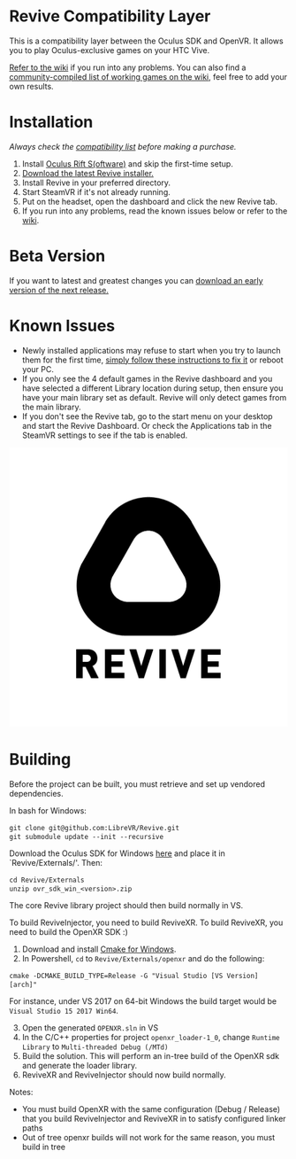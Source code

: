 # Revive Compatibility Layer

This is a compatibility layer between the Oculus SDK and OpenVR. It allows you to play Oculus-exclusive games on your HTC Vive.

[Refer to the wiki](https://github.com/LibreVR/Revive/wiki) if you run into any problems. You can also find a [community-compiled list of working games on the wiki](https://github.com/LibreVR/Revive/wiki/Compatibility-list), feel free to add your own results.

# Installation

*Always check the [compatibility list](https://github.com/LibreVR/Revive/wiki/Compatibility-list) before making a purchase.*

1. Install [Oculus Rift S(oftware)](https://www.oculus.com/en-us/setup/) and skip the first-time setup.
2. [Download the latest Revive installer.](https://github.com/LibreVR/Revive/releases/latest)
3. Install Revive in your preferred directory.
4. Start SteamVR if it's not already running.
5. Put on the headset, open the dashboard and click the new Revive tab.
6. If you run into any problems, read the known issues below or refer to the [wiki](https://github.com/LibreVR/Revive/wiki).

# Beta Version

If you want to latest and greatest changes you can [download an early version of the next release.](https://ci.appveyor.com/project/librevr/revive/build/artifacts)

# Known Issues

- Newly installed applications may refuse to start when you try to launch them for the first time, [simply follow these instructions to fix it](https://github.com/LibreVR/Revive/wiki/Troubleshooting#im-getting-an-entitlement-error-or-oculus-rift-not-found) or reboot your PC.
- If you only see the 4 default games in the Revive dashboard and you have selected a different Library location during setup, then ensure you have your main library set as default. Revive will only detect games from the main library.
- If you don't see the Revive tab, go to the start menu on your desktop and start the Revive Dashboard. Or check the Applications tab in the SteamVR settings to see if the tab is enabled.

![Revive Logo](Images/revive_black.png)

# Building

Before the project can be built, you must retrieve and set up vendored dependencies.

In bash for Windows:

```
git clone git@github.com:LibreVR/Revive.git
git submodule update --init --recursive
```

Download the Oculus SDK for Windows
[here](https://developer.oculus.com/downloads/package/oculus-sdk-for-windows/)
and place it in `Revive/Externals/'. Then:

```
cd Revive/Externals
unzip ovr_sdk_win_<version>.zip
```

The core Revive library project should then build normally in VS.

To build ReviveInjector, you need to build ReviveXR. To build ReviveXR, you
need to build the OpenXR SDK :)

1. Download and install [Cmake for Windows](https://cmake.org/download/).
2. In Powershell, `cd` to `Revive/Externals/openxr` and do the following:

```
cmake -DCMAKE_BUILD_TYPE=Release -G "Visual Studio [VS Version] [arch]"
```

For instance, under VS 2017 on 64-bit Windows the build target would be
`Visual Studio 15 2017 Win64`.

3. Open the generated `OPENXR.sln` in VS
4. In the C/C++ properties for project `openxr_loader-1_0`, change `Runtime
   Library` to `Multi-threaded Debug (/MTd)`
5. Build the solution. This will perform an in-tree build of the OpenXR sdk and
   generate the loader library.
6. ReviveXR and ReviveInjector should now build normally.

Notes:

- You must build OpenXR with the same configuration (Debug / Release)
  that you build ReviveInjector and ReviveXR in to satisfy configured linker
  paths
- Out of tree openxr builds will not work for the same reason, you must build
  in tree
